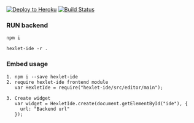[![Deploy to Heroku](https://www.herokucdn.com/deploy/button.png)](https://heroku.com/deploy)
[![Build Status](https://travis-ci.org/Hexlet/hexlet-ide.svg?branch=master)](https://travis-ci.org/Hexlet/hexlet-ide)

### RUN backend
    npm i

    hexlet-ide -r .

### Embed usage

    1. npm i --save hexlet-ide
    2. require hexlet-ide frontend module
       var HexletIde = require("hexlet-ide/src/editor/main");

    3. Create widget
       var widget = HexletIde.create(document.getElementById("ide"), {
         url: "Backend url"
       });
